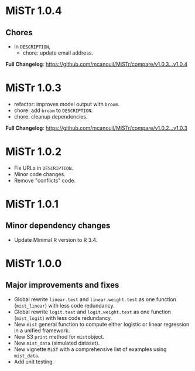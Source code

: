 # MiSTr 1.0.4

## Chores

- In `DESCRIPTION`,
  - chore: update email address.

**Full Changelog**: <https://github.com/mcanouil/MiSTr/compare/v1.0.3...v1.0.4>

# MiSTr 1.0.3

- refactor: improves model output with `broom`.
- chore: add `broom` to `DESCRIPTION`.
- chore: cleanup dependencies.

**Full Changelog**: <https://github.com/mcanouil/MiSTr/compare/v1.0.2...v1.0.3>

# MiSTr 1.0.2

- Fix URLs in `DESCRIPTION`.
- Minor code changes.
- Remove "conflicts" code.

# MiSTr 1.0.1

## Minor dependency changes

- Update Minimal R version to R 3.4.

# MiSTr 1.0.0

## Major improvements and fixes

- Global rewrite `linear.test` and `linear.weight.test` as one function (`mist_linear`) with less code redundancy.
- Global rewrite `logit.test` and `logit.weight.test` as one function (`mist_logit`) with less code redundancy.
- New `mist` general function to compute either logistic or linear regression in a unified framework.
- New S3 `print` method for `mist`object.
- New `mist_data` (simulated dataset).
- New vignette `MiST` with a comprehensive list of examples using `mist_data`.
- Add unit testing.
